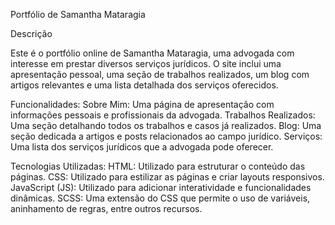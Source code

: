 Portfólio de Samantha Mataragia

Descrição

Este é o portfólio online de Samantha Mataragia, uma advogada com interesse em prestar diversos serviços jurídicos. O site inclui uma apresentação pessoal, uma seção de trabalhos realizados, um blog com artigos relevantes e uma lista detalhada dos serviços oferecidos.

Funcionalidades:
Sobre Mim: Uma página de apresentação com informações pessoais e profissionais da advogada.
Trabalhos Realizados: Uma seção detalhando todos os trabalhos e casos já realizados.
Blog: Uma seção dedicada a artigos e posts relacionados ao campo jurídico.
Serviços: Uma lista dos serviços jurídicos que a advogada pode oferecer.

Tecnologias Utilizadas:
HTML: Utilizado para estruturar o conteúdo das páginas.
CSS: Utilizado para estilizar as páginas e criar layouts responsivos.
JavaScript (JS): Utilizado para adicionar interatividade e funcionalidades dinâmicas.
SCSS: Uma extensão do CSS que permite o uso de variáveis, aninhamento de regras, entre outros recursos.
